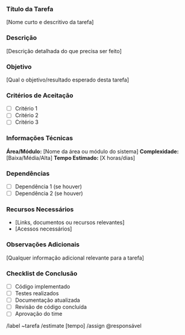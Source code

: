 ### Título da Tarefa
[Nome curto e descritivo da tarefa]

### Descrição
[Descrição detalhada do que precisa ser feito]

### Objetivo
[Qual o objetivo/resultado esperado desta tarefa]

### Critérios de Aceitação
- [ ] Critério 1
- [ ] Critério 2
- [ ] Critério 3

### Informações Técnicas
**Área/Módulo:** [Nome da área ou módulo do sistema]
**Complexidade:** [Baixa/Média/Alta]
**Tempo Estimado:** [X horas/dias]

### Dependências
- [ ] Dependência 1 (se houver)
- [ ] Dependência 2 (se houver)

### Recursos Necessários
- [Links, documentos ou recursos relevantes]
- [Acessos necessários]

### Observações Adicionais
[Qualquer informação adicional relevante para a tarefa]

### Checklist de Conclusão
- [ ] Código implementado
- [ ] Testes realizados
- [ ] Documentação atualizada
- [ ] Revisão de código concluída
- [ ] Aprovação do time

/label ~tarefa
/estimate [tempo]
/assign @responsável
